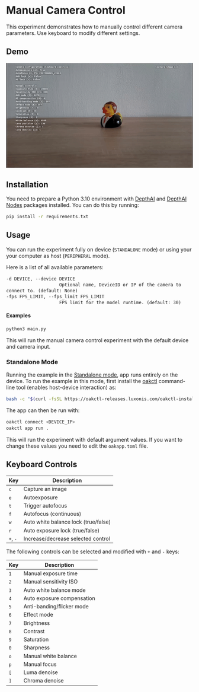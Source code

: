 # Manual Camera Control

This experiment demonstrates how to manually control different camera parameters. Use keyboard to modify different settings.

## Demo

![example](media/example.gif)

## Installation

You need to prepare a Python 3.10 environment with [DepthAI](https://pypi.org/project/depthai/) and [DepthAI Nodes](https://pypi.org/project/depthai-nodes/) packages installed. You can do this by running:

```bash
pip install -r requirements.txt
```

## Usage

You can run the experiment fully on device (`STANDALONE` mode) or using your your computer as host (`PERIPHERAL` mode).

Here is a list of all available parameters:

```
-d DEVICE, --device DEVICE
                    Optional name, DeviceID or IP of the camera to connect to. (default: None)
-fps FPS_LIMIT, --fps_limit FPS_LIMIT
                    FPS limit for the model runtime. (default: 30)
```

#### Examples

```bash
python3 main.py
```

This will run the manual camera control experiment with the default device and camera input.

### Standalone Mode

Running the example in the [Standalone mode](https://rvc4.docs.luxonis.com/software/depthai/standalone/), app runs entirely on the device.
To run the example in this mode, first install the [oakctl](https://rvc4.docs.luxonis.com/software/tools/oakctl/) command-line tool (enables host-device interaction) as:

```bash
bash -c "$(curl -fsSL https://oakctl-releases.luxonis.com/oakctl-installer.sh)"
```

The app can then be run with:

```bash
oakctl connect <DEVICE_IP>
oakctl app run .
```

This will run the experiment with default argument values. If you want to change these values you need to edit the `oakapp.toml` file.

## Keyboard Controls

| Key | Description |
| -------- | ------------------------------------ |
| `c` | Capture an image |
| `e` | Autoexposure |
| `t` | Trigger autofocus |
| `f` | Autofocus (continuous) |
| `w` | Auto white balance lock (true/false) |
| `r` | Auto exposure lock (true/false) |
| `+`, `-` | Increase/decrease selected control |

The following controls can be selected and modified with `+` and `-` keys:

| Key | Description |
| --- | -------------------------- |
| `1` | Manual exposure time |
| `2` | Manual sensitivity ISO |
| `3` | Auto white balance mode |
| `4` | Auto exposure compensation |
| `5` | Anti-banding/flicker mode |
| `6` | Effect mode |
| `7` | Brightness |
| `8` | Contrast |
| `9` | Saturation |
| `0` | Sharpness |
| `o` | Manual white balance |
| `p` | Manual focus |
| `[` | Luma denoise |
| `]` | Chroma denoise |
